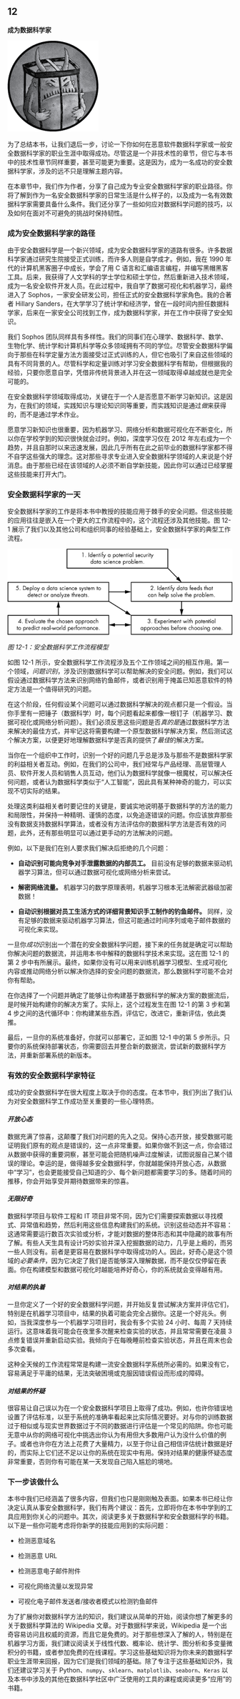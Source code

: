 ## 12

**成为数据科学家**

![image](img/common01.jpg)

为了总结本书，让我们退后一步，讨论一下你如何在恶意软件数据科学家或一般安全数据科学家的职业生涯中取得成功。尽管这是一个非技术性的章节，但它与本书中的技术性章节同样重要，甚至可能更为重要。这是因为，成为一名成功的安全数据科学家，涉及的远不只是理解主题内容。

在本章节中，我们作为作者，分享了自己成为专业安全数据科学家的职业路径。你将了解到作为一名安全数据科学家的日常生活是什么样子的，以及成为一名有效数据科学家需要具备什么条件。我们还分享了一些如何应对数据科学问题的技巧，以及如何在面对不可避免的挑战时保持韧性。

### 成为安全数据科学家的路径

由于安全数据科学是一个新兴领域，成为安全数据科学家的道路有很多。许多数据科学家通过研究生院接受正式训练，而许多人则是自学成才。例如，我在 1990 年代的计算机黑客圈子中成长，学会了用 C 语言和汇编语言编程，并编写黑帽黑客工具。后来，我获得了人文学科的学士学位和硕士学位，然后重新进入技术领域，成为一名安全软件开发人员。在此过程中，我自学了数据可视化和机器学习，最终进入了 Sophos，一家安全研发公司，担任正式的安全数据科学家角色。我的合著者 Hillary Sanders，在大学学习了统计学和经济学，曾在一段时间内担任数据科学家，后来在一家安全公司找到工作，成为数据科学家，并在工作中获得了安全知识。

我们 Sophos 团队同样具有多样性。我们的同事们在心理学、数据科学、数学、生物化学、统计学和计算机科学等众多领域拥有不同的学位。尽管安全数据科学偏向于那些在科学定量方法方面接受过正式训练的人，但它也吸引了来自这些领域的具有不同背景的人。尽管科学和定量训练对学习安全数据科学有帮助，但根据我的经验，只要你愿意自学，凭借非传统背景进入并在这一领域取得卓越成就也是完全可能的。

在安全数据科学领域取得成功，关键在于一个人是否愿意不断学习新知识。这是因为，在我们的领域，实践知识与理论知识同等重要，而实践知识是通过*做*来获得的，而不是通过学术作业。

愿意学习新知识也很重要，因为机器学习、网络分析和数据可视化在不断变化，所以你在学校学到的知识很快就会过时。例如，深度学习仅在 2012 年左右成为一个趋势，并且自那时以来迅速发展，因此几乎所有在此之前毕业的数据科学家都不得不自学这些强大的理念。这对那些寻求专业进入安全数据科学领域的人来说是个好消息。由于那些已经在该领域的人必须不断自学新技能，因此你可以通过已经掌握这些技能来打开大门。

### 安全数据科学家的一天

安全数据科学家的工作是将本书中教授的技能应用于棘手的安全问题。但这些技能的应用往往是嵌入在一个更大的工作流程中的，这个流程还涉及其他技能。图 12-1 展示了我们以及其他公司和组织同事的经验基础上，安全数据科学家的典型工作流程。

![image](img/f0217-01.jpg)

*图 12-1：安全数据科学工作流程模型*

如图 12-1 所示，安全数据科学工作流程涉及五个工作领域之间的相互作用。第一个领域，*问题识别*，涉及识别数据科学可以帮助解决的安全问题。例如，我们可以假设通过数据科学方法来识别网络钓鱼邮件，或者识别用于掩盖已知恶意软件的特定方法是一个值得研究的问题。

在这个阶段，任何假设某个问题可以通过数据科学解决的观点都只是一个假设。当你手里有一把锤子（数据科学）时，每个问题看起来都像一根钉子（机器学习、数据可视化或网络分析问题）。我们必须反思这些问题是否*真的是*通过数据科学方法来解决的最佳方式，并牢记这将需要构建一个原型数据科学解决方案，然后测试这个解决方案，以便更好地理解数据科学是否真的提供了*最佳*的解决方案。

当你在一个组织中工作时，识别一个好的问题几乎总是涉及与那些不是数据科学家的利益相关者互动。例如，在我们的公司中，我们经常与产品经理、高层管理人员、软件开发人员和销售人员互动，他们认为数据科学就像一根魔杖，可以解决任何问题，或者认为数据科学类似于“人工智能”，因此具有某种神奇的能力，可以实现不切实际的结果。

处理这类利益相关者时要记住的关键是，要诚实地说明基于数据科学的方法的能力和局限性，并保持一种精明、谨慎的态度，以免追逐错误的问题。你应该放弃那些没有数据支持数据科学算法，或者没有方法评估你的数据科学方法是否有效的问题，此外，还有那些明显可以通过更手动的方法解决的问题。

例如，以下是我们在别人要求我们解决后拒绝的几个问题：

+   **自动识别可能向竞争对手泄露数据的内部员工。** 目前没有足够的数据来驱动机器学习算法，但可以通过数据可视化或网络分析来尝试。

+   **解密网络流量。** 机器学习的数学原理表明，机器学习根本无法解密武器级加密数据！

+   **自动识别根据对员工生活方式的详细背景知识手工制作的钓鱼邮件。** 同样，没有足够的数据来驱动机器学习算法，但这可能通过时间序列或电子邮件数据的可视化来实现。

一旦你*成功*识别出一个潜在的安全数据科学问题，接下来的任务就是确定可以帮助你解决问题的数据流，并运用本书中解释的数据科学技术来实现。这在图 12-1 的第 2 步中有所展示。最终，如果你没有可以用来训练机器学习模型、生成可视化内容或推动网络分析以解决你选择的安全问题的数据流，那么数据科学可能不会对你有帮助。

在你选择了一个问题并确定了能够让你构建基于数据科学的解决方案的数据流后，是时候开始构建你的解决方案了。实际上，这个过程发生在图 12-1 的第 3 步和第 4 步之间的迭代循环中：你构建某些东西，评估它，改进它，重新评估，依此类推。

最后，一旦你的系统准备好，你就可以部署它，正如图 12-1 中的第 5 步所示。只要你的系统保持部署状态，你需要回去并整合新的数据流，尝试新的数据科学方法，并重新部署系统的新版本。

### 有效的安全数据科学家特征

成功的安全数据科学在很大程度上取决于你的态度。在本节中，我们列出了我们认为对安全数据科学工作成功至关重要的一些心理特质。

#### *开放心态*

数据充满了惊喜，这颠覆了我们对问题的先入之见。保持心态开放，接受数据可能证明我们原有的观点是错误的，这一点非常重要。如果你做不到这一点，你会错过从数据中获得的重要洞察，甚至可能会把随机噪声过度解读，试图说服自己某个错误的理论。幸运的是，做得越多安全数据科学，你就越能保持开放心态，从数据中“学习”，也会更能接受自己知道的少、每个新问题都需要学习的多。随着时间的推移，你会开始享受并期待数据带来的惊喜。

#### *无限好奇*

数据科学项目与软件工程和 IT 项目非常不同，因为它们需要探索数据以寻找模式、异常值和趋势，然后利用这些信息构建我们的系统。识别这些动态并不容易：这通常需要运行数百次实验或分析，才能对数据的整体形态和其中隐藏的故事有所了解。有些人天生具有设计巧妙实验并深入挖掘数据的动力，几乎是上瘾的，而另一些人则没有。前者是更容易在数据科学中取得成功的人。因此，好奇心是这个领域的*必要条件*，因为它决定了我们是否能够深入理解数据，而不是仅仅停留在表面。你在构建模型和数据可视化时越能培养好奇心，你的系统就会变得越有用。

#### *对结果的执着*

一旦你定义了一个好的安全数据科学问题，并开始反复尝试解决方案并评估它们，特别是在机器学习项目中，结果的执着可能会完全占据你。这是一个好兆头。例如，当我深度参与一个机器学习项目时，我会有多个实验 24 小时、每周 7 天持续运行。这意味着我可能会在夜里多次醒来检查实验的状态，并且常常需要在凌晨 3 点修复错误并重新启动实验。我倾向于在每晚睡前检查实验状态，并且在周末也会多次查看。

这种全天候的工作流程常常是构建一流安全数据科学系统所必需的。如果没有它，容易满足于平庸的结果，无法突破困境或克服因错误假设而形成的障碍。

#### *对结果的怀疑*

很容易让自己误以为在一个安全数据科学项目上取得了成功。例如，也许你错误地设置了评估标准，以至于系统的准确率看起来比实际情况要好。对与你的训练数据过于相似或与现实世界数据过于不同的数据进行评估是一个常见的陷阱。你也可能无意中从你的网络可视化中挑选出你认为有用但大多数用户认为没什么价值的例子。或者也许你在方法上花费了大量精力，以至于你让自己相信评估统计数据是好的，而实际上它们还不足以让你的系统在现实中有用。保持对结果的健康怀疑态度非常重要，否则你有可能在某一天发现自己陷入尴尬的境地。

### 下一步该做什么

本书中我们已经涵盖了很多内容，但我们也只是刚刚触及表面。如果本书已经让你决定认真从事安全数据科学，我们有两个建议：首先，立即将你在本书中学到的工具应用到你关心的问题中。其次，阅读更多关于数据科学和安全数据科学的书籍。以下是一些你可能考虑将你新学的技能应用到的实际问题：

+   检测恶意域名

+   检测恶意 URL

+   检测恶意电子邮件附件

+   可视化网络流量以发现异常

+   可视化电子邮件发送者/接收者模式以检测钓鱼邮件

为了扩展你对数据科学方法的知识，我们建议从简单的开始，阅读你想了解更多的关于数据科学算法的 Wikipedia 文章。对于数据科学来说，Wikipedia 是一个出奇容易访问且权威的资源，而且它是免费的。对于那些想深入了解的人，特别是在机器学习方面，我们建议阅读关于线性代数、概率论、统计学、图分析和多变量微积分的书籍，或者参加免费的在线课程。学习这些基础知识将为你未来的数据科学职业生涯带来回报，因为它们是我们领域的基础。除了专注于这些基础知识外，我们还建议学习关于 Python、`numpy`、`sklearn`、`matplotlib`、`seaborn`、`Keras` 以及本书中涉及的其他在数据科学社区中广泛使用的工具的课程或阅读更多“应用”的书籍。
